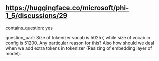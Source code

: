 ## https://huggingface.co/microsoft/phi-1_5/discussions/29

contains_question: yes

question_part: Size of tokenizer vocab  is 50257, while size of vocab in config is 51200. Any particular reason for this? Also how should we deal when we add extra tokens in tokenizer (Resizing of embedding layer of model).
